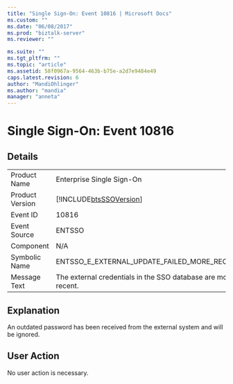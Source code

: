```yaml
---
title: "Single Sign-On: Event 10816 | Microsoft Docs"
ms.custom: ""
ms.date: "06/08/2017"
ms.prod: "biztalk-server"
ms.reviewer: ""

ms.suite: ""
ms.tgt_pltfrm: ""
ms.topic: "article"
ms.assetid: 58f0967a-9564-463b-b75e-a2d7e9484e49
caps.latest.revision: 6
author: "MandiOhlinger"
ms.author: "mandia"
manager: "anneta"
---
```

# Single Sign-On: Event 10816
## Details  
  
|                 |                                                               |
|-----------------|---------------------------------------------------------------|
|  Product Name   |                   Enterprise Single Sign-On                   |
| Product Version |  [!INCLUDE[btsSSOVersion](../includes/btsssoversion-md.md)]   |
|    Event ID     |                             10816                             |
|  Event Source   |                            ENTSSO                             |
|    Component    |                              N/A                              |
|  Symbolic Name  |          ENTSSO_E_EXTERNAL_UPDATE_FAILED_MORE_RECENT          |
|  Message Text   | The external credentials in the SSO database are more recent. |
  
## Explanation  
 An outdated password has been received from the external system and will be ignored.  
  
## User Action  
 No user action is necessary.